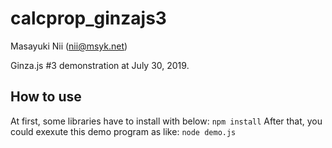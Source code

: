 # calcprop_ginzajs3
Masayuki Nii (nii@msyk.net)

Ginza.js #3 demonstration at July 30, 2019.

## How to use
At first, some libraries have to install with below:
```npm install```
After that, you could exexute this demo program as like:
```node demo.js```
